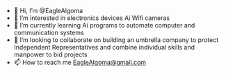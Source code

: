 - 👋 Hi, I’m @EagleAlgoma
- 👀 I’m interested in electronics devices Ai Wifi cameras
- 🌱 I’m currently learning Ai programs to automate computer and communication systems
- 💞️ I’m looking to collaborate on building an umbrella company to protect Independent Representatives and combine individual skills and manpower to bid projects
- 📫 How to reach me EagleAlgoma@gmail.com

<!---
EagleAlgoma/EagleAlgoma is a ✨ special ✨ repository because its `README.md` (this file) appears on your GitHub profile.
You can click the Preview link to take a look at your changes.
--->
